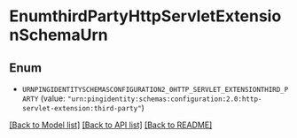 # EnumthirdPartyHttpServletExtensionSchemaUrn

## Enum


* `URNPINGIDENTITYSCHEMASCONFIGURATION2_0HTTP_SERVLET_EXTENSIONTHIRD_PARTY` (value: `"urn:pingidentity:schemas:configuration:2.0:http-servlet-extension:third-party"`)


[[Back to Model list]](../README.md#documentation-for-models) [[Back to API list]](../README.md#documentation-for-api-endpoints) [[Back to README]](../README.md)


